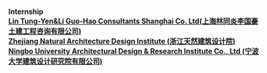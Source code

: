 <strong>Internship<strong>
  <br>
[Lin Tung-Yen&Li Guo-Hao Consultants Shanghai Co. Ltd(上海林同炎李国豪土建工程咨询有限公司)](http://www.shlinli.com/)
<br>
[Zhejiang Natural Architecture Design Institute (浙江天然建筑设计院)](http://www.zjtianran.com/)
<br>
[Ningbo University Architectural Design & Research Institute Co., Ltd (宁波大学建筑设计研究院有限公司)](http://www.nbuadi.com/index.php?lang=cn)

